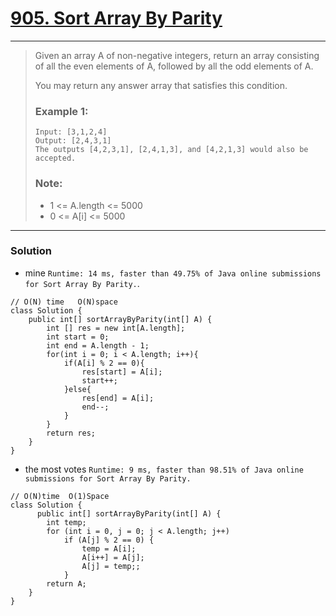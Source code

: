 # [905. Sort Array By Parity](https://leetcode.com/problems/sort-array-by-parity/)
---

> Given an array A of non-negative integers, return an array consisting of all the even elements of A, followed by all the odd elements of A.
>
> You may return any answer array that satisfies this condition.
>
>
>
> ### Example 1:
> ```
> Input: [3,1,2,4]
> Output: [2,4,3,1]
> The outputs [4,2,3,1], [2,4,1,3], and [4,2,1,3] would also be accepted.
> ```
>
> ### Note:
> * 1 <= A.length <= 5000
> * 0 <= A[i] <= 5000

---

### Solution

* mine `Runtime: 14 ms, faster than 49.75% of Java online submissions for Sort Array By Parity.`.
```
// O(N) time   O(N)space
class Solution {
    public int[] sortArrayByParity(int[] A) {
        int [] res = new int[A.length];
        int start = 0;
        int end = A.length - 1;
        for(int i = 0; i < A.length; i++){
            if(A[i] % 2 == 0){
                res[start] = A[i];
                start++;
            }else{
                res[end] = A[i];
                end--;
            }
        }
        return res;
    }
}
```
* the most votes   `Runtime: 9 ms, faster than 98.51% of Java online submissions for Sort Array By Parity.`
```
// O(N)time  O(1)Space   
class Solution {
      public int[] sortArrayByParity(int[] A) {
        int temp;
        for (int i = 0, j = 0; j < A.length; j++)
            if (A[j] % 2 == 0) {
                temp = A[i];
                A[i++] = A[j];
                A[j] = temp;;
            }
        return A;
    }
}
```
